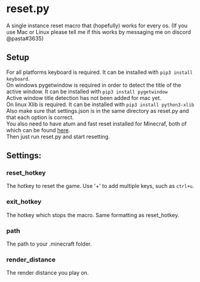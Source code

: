 # reset.py
A single instance reset macro that (hopefully) works for every os. (If you use Mac or Linux please tell me if this works by messaging me on discord @pasta#3635)

## Setup
For all platforms keyboard is required. It can be installed with `pip3 install keyboard`.<br/>
On windows pygetwindow is required in order to detect the title of the active window. It can be installed with `pip3 install pygetwindow`<br/>
Active window title detection has not been added for mac yet.<br/>
On linux Xlib is required. It can be installed with `pip3 install python3-xlib`<br/>
Also make sure that settings.json is in the same directory as reset.py and that each option is correct.<br/>
You also need to have atum and fast reset installed for Minecraf, both of which can be found [here](https://www.minecraftspeedrunning.com/public-resources/mods).<br/>
Then just run reset.py and start resetting.

## Settings:

### reset_hotkey
The hotkey to reset the game. Use '+' to add multiple keys, such as `ctrl+u`.

### exit_hotkey
The hotkey which stops the macro. Same formatting as reset_hotkey.

### path
The path to your .minecraft folder.

### render_distance
The render distance you play on.
